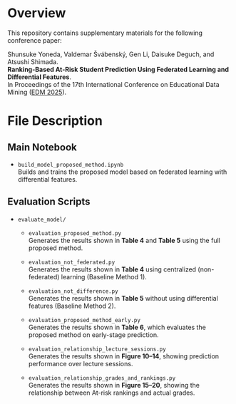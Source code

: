 # Overview

This repository contains supplementary materials for the following conference paper:

Shunsuke Yoneda, Valdemar Švábenský, Gen Li, Daisuke Deguch, and Atsushi Shimada.\
**Ranking-Based At-Risk Student Prediction Using Federated Learning and Differential Features**.\
In Proceedings of the 17th International Conference on Educational Data Mining ([EDM 2025](https://educationaldatamining.org/edm2025/)).

# File Description

## Main Notebook

- `build_model_proposed_method.ipynb`  
  Builds and trains the proposed model based on federated learning with differential features.

## Evaluation Scripts

- `evaluate_model/`

  - `evaluation_proposed_method.py`  
    Generates the results shown in **Table 4** and **Table 5** using the full proposed method.

  - `evaluation_not_federated.py`  
    Generates the results shown in **Table 4** using centralized (non-federated) learning (Baseline Method 1).
    
  - `evaluation_not_difference.py`  
    Generates the results shown in **Table 5** without using differential features (Baseline Method 2).

  - `evaluation_proposed_method_early.py`  
    Generates the results shown in **Table 6**, which evaluates the proposed method on early-stage prediction.


  - `evaluation_relationship_lecture_sessions.py`  
    Generates the results shown in **Figure 10–14**, showing prediction performance over lecture sessions.

  - `evaluation_relationship_grades_and_rankings.py`  
    Generates the results shown in **Figure 15–20**, showing the relationship between At-risk rankings and actual grades.
